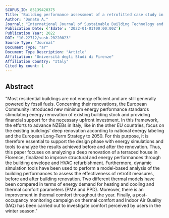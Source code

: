 ```yaml
---
SCOPUS_ID: 85139420375
Title: "Building performance assessment of a retrofitted case study in Florence. Lessons learned from current practices"
Author: "Donato A."
Journal: "International Journal of Sustainable Building Technology and Urban Development"
Publication Date: {'$date': '2022-01-01T00:00:00Z'}
Publication Year: 2022
DOI: "10.22712/susb.20220023"
Source Type: "Journal"
Document Type: "ar"
Document Type Description: "Article"
Affiliation: "Università degli Studi di Firenze"
Affiliation Country: "Italy"
Cited by count: 1
---
```


## Abstract
"Most residential buildings are not energy efficient and are still generally powered by fossil fuels. Concerning their renovations, the European Community introduced new minimum energy performance standards stimulating energy renovation of existing building stock and providing financial support for the necessary upfront investment. In this framework, the efforts to advance NZEBs in Italy, like in the other EU countries, focus on the existing buildings' deep renovation according to national energy labeling and the European Long-Term Strategy to 2050. For this purpose, it is therefore essential to support the design phase with energy simulations and tools to analyze the results achieved before and after the renovation. Thus, this paper focuses on analyzing a deep renovation of a terraced house in Florence, finalized to improve structural and energy performances through the building envelope and HVAC refurbishment. Furthermore, dynamic simulation tools have been used to perform a model-based analysis of the building performances to assess the effectiveness of retrofit measures, before and after building renovation. Two different thermal models have been compared in terms of energy demand for heating and cooling and thermal comfort parameters (PMV and PPD). Moreover, there is an improvement in thermal comfort throughout the year. Finally, a post-occupancy monitoring campaign on thermal comfort and Indoor Air Quality (IAQ) has been carried out to investigate comfort perceived by users in the winter season."
